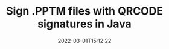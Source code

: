 ---
############################# Static ############################
layout: "auto-gen"
date: 2022-03-01T15:12:22
draft: false
otherformats: pdf doc docx docm dot dotm dotx odt ott rtf xls xlsx xlsm xlsb csv ods ots xltx xltm ppt pptx pps ppsx odp otp potx potm ppsm png jpg bmp gif tif tiff svg webp wmf
breadcrumb: Create QRCODE signature on PPTM for Java

############################# Head ############################
head_title: "Adding QRCODE signatures in a PPTM file with Java"
head_description: "Put QRCODE Signature on PPTM file for Java using a few lines of code. Use the GroupDocs Document Signature API to sign dozens file formats."

############################# Header ############################
title: "Sign .PPTM files with QRCODE signatures in Java"
description: "How to add QRCODE Signature with a few lines of Java code"
bg_image: "https://cms.admin.containerize.com/templates/aspose/App_Themes/V3/images/bg/header1.png"
bg_overlay: false
button:
    enable: true

############################# SubMenu ############################
submenu:
    enable: true

    left:
        img_alt: "GroupDocs.Signature for Java"
        image: "https://cms.admin.containerize.com/templates/groupdocs/images/product-logos/90x90-noborder/groupdocs-signature-java.png"
        product: "GroupDocs.Signature"
        platform: "Java"



############################# About ############################
about:
    enable: true
    title: "About GroupDocs.Signature for Java API"
    content: |
        [GroupDocs.Signature for Java](https://products.groupdocs.com/signature/java/) is a advanced .NET API to electronically sign digital documents using various signature types such as text, image, barcode, QR-code, stamp, form-field and metadata. Users can load, edit, validate, save, remove, preview and search digital signatures within PDF, Microsoft Word, Excel worksheets, PowerPoint presentations, Adobe Photoshop, metafiles and image file formats, with additional support for customizing signature properties as needed.
    

overview:
    enable: true
    title: "Overview API"
    content: |
        Sign your PPTM files with QRCODE signatures using Java easily. You can use just a couple of Java code lines in any platform of your choice like - Windows, Linux, macOS.
        You can put QRCODE on PPTM file in a very convenient way and for free. Besides that it is possible to sign PPTM files using advanced QRCODE options. 
        
        There are a lot of options features to sign PPTM which you may use for your purposes:

        * QRCODE position on the page can be set up as absolutely as relatively;;
        * One QRCODE signature may be placed on specified pages of multi-page documents;;
        * A lot of additional signature features like color, size, border etc. are available..
        
        There are also saving options for signed PPTM file:

        * after signing file might be saved with other supported format;
        * furthermore file can be encrypted with password or saved to memory stream.

        Signing PPTM files with QRCODE provides vast amount opportunities for users. Moreover there is no need for any additional software installed - like MS Office, Open Office, Adobe Acrobat Reader etc.


############################# Steps ############################
steps:
    enable: true
    title_left: "Steps to sign PPTM with QRCODE in Java"
    content_left: |
        [GroupDocs.Signature for Java](https://products.groupdocs.com/signature/java/) provides ability to sign PPTM documents with QRCODE signatures quick and easily.
        
        * Create an instance of Signature class providing PPTM file supposed to signing as path or memory stream
        * Instantiate SignOptions class and set all demanded data.
        * Invoke the Signature.Sign passing output PPTM file or memory stream

    title_right: "System Requirements"
    content_right: |
        Documents signing with GroupDocs.Signature for Java can be performed in just a few simple steps. Our APIs are supported on all major platforms and operating systems. Before executing the code below, make sure you have the following prerequisites installed on your system.

        * Operating systems: Microsoft Windows, Linux, MacOS
        * Development environments: NetBeans, Intellij IDEA, Eclipse, etc.
        * Java runtime: J2SE 6.0 and above
        * Get the latest GroupDocs.Signature for Java from [Maven](https://repository.groupdocs.com/webapp/#/artifacts/browse/tree/General/repo/com/groupdocs/groupdocs-signature)
         
    code: |
        ```java    
                
        // Set up input PPTM file
        string filePath = "input.pptm";
        // Set up output file
        string outputFilePath = "output.pptm";

        // Instantiate Signature for input file
        Signature signature = new Signature(filePath);

        // create barcode option with predefined barcode text
        BarcodeSignOptions options = new BarcodeSignOptions("John Smith");

        // setup Barcode encoding type
        options.setEncodeType(QrCodeTypes.DATAMATRIX);

        // set signature position
        options.setLeft(50);
        options.setTop(50);
        options.setWidth(200);
        options.setHeight(50);

        // sign PPTM document
        SignResult result = signature.sign(outputFilePath, options);

        ```

demos:
    enable: true
    title: "Signing PPTM documents with QRCODE Live Demo"
    content: |
       Sign PPTM file with QRCODE signature right now by visiting the [GroupDocs.Signature App](https://products.groupdocs.app/signature/family) website. Free online demo waiting for you.
          

############################# More Formats ############################
more_formats:
    enable: true
    title: "Signing Other Document Formats with QRCODE using Java"
    content: |
        Java QRCODE signatures management API for documents and images. Add QRCODE signatures to some of the popular file formats as stated below.
    format: 
        # format loop
        - name: "Add e-Signatures to PDF"
          link: "/signature/net/SIGN/QRCODE/pdf/"
          description: "Adobe Portable Document Format"

        # format loop
        - name: "Add e-Signatures to DOC"
          link: "/signature/net/SIGN/QRCODE/doc/"
          description: "Microsoft Word Document"

        # format loop
        - name: "Add e-Signatures to DOCX"
          link: "/signature/net/SIGN/QRCODE/docx/"
          description: "Microsoft Word Open XML Document"

        # format loop
        - name: "Add e-Signatures to DOCM"
          link: "/signature/net/SIGN/QRCODE/docm/"
          description: "Microsoft Word Macro-Enabled Document"

        # format loop
        - name: "Add e-Signatures to DOT"
          link: "/signature/net/SIGN/QRCODE/dot/"
          description: "Microsoft Word Document Template"

        # format loop
        - name: "Add e-Signatures to DOTM"
          link: "/signature/net/SIGN/QRCODE/dotm/"
          description: "Microsoft Word Macro-Enabled Template"

        # format loop
        - name: "Add e-Signatures to DOTX"
          link: "/signature/net/SIGN/QRCODE/dotx/"
          description: "Word Open XML Document Template"

        # format loop
        - name: "Add e-Signatures to ODT"
          link: "/signature/net/SIGN/QRCODE/odt/"
          description: "Open Document Text"

        # format loop
        - name: "Add e-Signatures to OTT"
          link: "/signature/net/SIGN/QRCODE/ott/"
          description: "OpenDocument Text Template"

        # format loop
        - name: "Add e-Signatures to RTF"
          link: "/signature/net/SIGN/QRCODE/rtf/"
          description: "Rich text format"

        # format loop
        - name: "Add e-Signatures to XLS"
          link: "/signature/net/SIGN/QRCODE/xls/"
          description: "Microsoft Excel Binary File Format"

        # format loop
        - name: "Add e-Signatures to XLSX"
          link: "/signature/net/SIGN/QRCODE/xlsx/"
          description: "Microsoft Excel Open XML Spreadsheet"

        # format loop
        - name: "Add e-Signatures to XLSM"
          link: "/signature/net/SIGN/QRCODE/xlsm/"
          description: "Microsoft Excel Macro-Enabled Spreadsheet"

        # format loop
        - name: "Add e-Signatures to XLSB"
          link: "/signature/net/SIGN/QRCODE/xlsb/"
          description: "Microsoft Excel Binary Worksheet"

        # format loop
        - name: "Add e-Signatures to CSV"
          link: "/signature/net/SIGN/QRCODE/csv/"
          description: "Comma-separated values Worksheet"

        # format loop
        - name: "Add e-Signatures to ODS"
          link: "/signature/net/SIGN/QRCODE/ods/"
          description: "Open Document Spreadsheet"

        # format loop
        - name: "Add e-Signatures to OTS"
          link: "/signature/net/SIGN/QRCODE/ots/"
          description: "OpenDocument Spreadsheet Template"

        # format loop
        - name: "Add e-Signatures to XLTX"
          link: "/signature/net/SIGN/QRCODE/xltx/"
          description: "Microsoft Excel template"

        # format loop
        - name: "Add e-Signatures to XLTM"
          link: "/signature/net/SIGN/QRCODE/xltm/"
          description: "Microsoft Excel macro-enabled template"

        # format loop
        - name: "Add e-Signatures to PPT"
          link: "/signature/net/SIGN/QRCODE/ppt/"
          description: "PowerPoint Presentation"

        # format loop
        - name: "Add e-Signatures to PPTX"
          link: "/signature/net/SIGN/QRCODE/pptx/"
          description: "PowerPoint Open XML Presentation"

        # format loop
        - name: "Add e-Signatures to PPS"
          link: "/signature/net/SIGN/QRCODE/pps/"
          description: "Microsoft PowerPoint 97-2003 Slide Show"

        # format loop
        - name: "Add e-Signatures to PPSX"
          link: "/signature/net/SIGN/QRCODE/ppsx/"
          description: "PowerPoint Open XML Slide Show"                              

        # format loop
        - name: "Add e-Signatures to ODP"
          link: "/signature/net/SIGN/QRCODE/odp/"
          description: "OpenDocument Presentation"

        # format loop
        - name: "Add e-Signatures to OTP"
          link: "/signature/net/SIGN/QRCODE/otp/"
          description: "OpenDocument Presentation Template"

        # format loop
        - name: "Add e-Signatures to POTX"
          link: "/signature/net/SIGN/QRCODE/potx/"
          description: "PowerPoint template presentation" 

        # format loop
        - name: "Add e-Signatures to POTM"
          link: "/signature/net/SIGN/QRCODE/potm/"
          description: "PowerPoint template with support for Macros" 
          
        # format loop
        - name: "Add e-Signatures to PPTM"
          link: "/signature/net/SIGN/QRCODE/pptm/"
          description: "PowerPoint macro-enabled Presentation" 

        # format loop
        - name: "Add e-Signatures to PPSM"
          link: "/signature/net/SIGN/QRCODE/ppsm/"
          description: "PowerPoint Macro-enabled Slide Show" 

        # format loop
        - name: "Add e-Signatures to PNG"
          link: "/signature/net/SIGN/QRCODE/png/"
          description: "Portable Network Graphic"

        # format loop
        - name: "Add e-Signatures to JPG"
          link: "/signature/net/SIGN/QRCODE/jpg/"
          description: "JPEG Image"

        # format loop
        - name: "Add e-Signatures to BMP"
          link: "/signature/net/SIGN/QRCODE/bmp/"
          description: "Bitmap File Format"

        # format loop
        - name: "Add e-Signatures to GIF"
          link: "/signature/net/SIGN/QRCODE/gif/"
          description: "Graphics Interchange Format"

        # format loop
        - name: "Add e-Signatures to TIFF"
          link: "/signature/net/SIGN/QRCODE/tif/"
          description: "Tagged Image File Format"

        # format loop
        - name: "Add e-Signatures to SVG"
          link: "/signature/net/SIGN/QRCODE/svg/"
          description: "Scalable Vector Graphics"

        # format loop
        - name: "Add e-Signatures to WEBP"
          link: "/signature/net/SIGN/QRCODE/webp/"
          description: "WebP Image"

        # format loop
        - name: "Add e-Signatures to WMF"
          link: "/signature/net/SIGN/QRCODE/wmf/"
          description: "Windows Metafile"   
       
       
back_to_top:
    enable: true
---